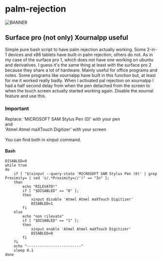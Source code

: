 # palm-rejection

![BANNER](https://github.com/Patan98/palm-rejection/assets/159428129/b9e8ab5a-c403-4b5e-93e4-970cccfaeaf3)

## Surface pro (not only) Xournalpp useful

Simple pure bash script to have palm rejection actually working.
Some 2-in-1 devices and x86 tablets have built-in palm rejection, others do not.
As in my case of the surface pro 1, which does not have one working on ubuntu and derivatives.
I guess it's the same thing at least with the surface pro 2 because they share a lot of hardware.
Mainly useful for office programs and notes.
Some programs like xournalpp have built in this function but, at least for me it worked really badly.
When I activated pal rejection on xournalpp I had a half second delay from when the pen detached from the screen to when the touch screen actually started working again.
Disable the xournal feature and use this.

### Important
Replace:
'MICROSOFT SAM Stylus Pen (0)' with your pen <br />
and <br />
'Atmel Atmel maXTouch Digitizer' with your screen <br />
<br />
You can find both in xinput command.


#### Bash 
```
DISABLED=0
while true
do
    if [ "$(xinput --query-state 'MICROSOFT SAM Stylus Pen (0)' | grep Proximity= | sed 's/.*Proximity=//')" == "In" ];
    then
        echo "RILEVATO!"
        if [ "$DISABLED" == "0" ];
        then
            xinput disable 'Atmel Atmel maXTouch Digitizer'
            DISABLED=1
        fi
    else
        echo "non rilevato"
        if [ "$DISABLED" == "1" ];
        then
            xinput enable 'Atmel Atmel maXTouch Digitizer'
            DISABLED=0
        fi
    fi
    echo "-------------------------"
    sleep 0.1
done
```
